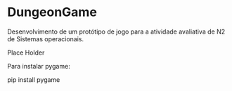 # DungeonGame
Desenvolvimento de um protótipo de jogo para a atividade avaliativa de N2 de Sistemas operacionais.

Place Holder

Para instalar pygame:

pip install pygame
